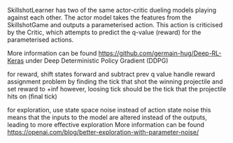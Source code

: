 SkillshotLearner has two of the same actor-critic dueling models playing against each other.
The actor model takes the features from the SkillshotGame and outputs a parameterised action.
This action is criticised by the Critic, which attempts to predict the q-value (reward) for the parameterised actions.

More information can be found https://github.com/germain-hug/Deep-RL-Keras under Deep Deterministic Policy Gradient (DDPG)

for reward, shift states forward and subtract prev q value
handle reward assignment problem by finding the tick that shot the winning projectile and set reward to +inf
however, loosing tick should be the tick that the projectile hits on (final tick)

for exploration, use state space noise instead of action state noise 
this means that the inputs to the model are altered instead of the outputs, leading to more effective exploration
More information can be found https://openai.com/blog/better-exploration-with-parameter-noise/